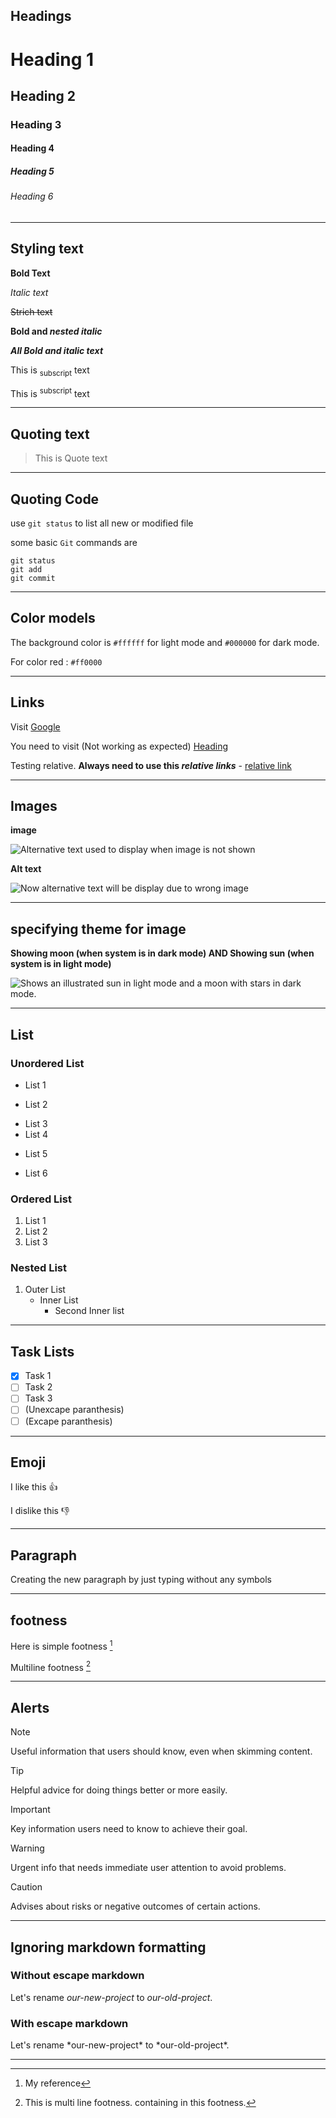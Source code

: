 ## Headings

# Heading 1
## Heading 2
### Heading 3
#### Heading 4
##### Heading 5
###### Heading 6

---

## Styling text

**Bold Text**

*Italic text*

~~Strich text~~

**Bold and _nested italic_**

***All Bold and italic text***

This is <sub>subscript</sub> text

This is <sup>subscript</sup> text

---

## Quoting text

> This is Quote text

---

## Quoting Code

use `git status` to list all new or modified file

some basic `Git` commands are
```
git status
git add
git commit
```

---

## Color models
The background color is `#ffffff` for light mode and `#000000` for dark mode.

For color red : `#ff0000`

---

## Links

Visit [Google](https://www.google.com)

You need to visit (Not working as expected) [Heading](https://github.com/karthi-mr/test-markdown/edit/main/README.md#headings)

Testing relative. **Always need to use this _relative links_** - [relative link](#headings)

---

## Images

**image**

![Alternative text used to display when image is not shown](https://myoctocat.com/assets/images/base-octocat.svg)

**Alt text**

![Now alternative text will be display due to wrong image](https://myoctocat.com/assets/images/base-octocat1.svg)

---

## specifying theme for image

**Showing moon (when system is in dark mode) AND Showing sun (when system is in light mode)**

<picture>
  <source media="(prefers-color-scheme: dark)" srcset="https://user-images.githubusercontent.com/25423296/163456776-7f95b81a-f1ed-45f7-b7ab-8fa810d529fa.png">
  <source media="(prefers-color-scheme: light)" srcset="https://user-images.githubusercontent.com/25423296/163456779-a8556205-d0a5-45e2-ac17-42d089e3c3f8.png">
  <img alt="Shows an illustrated sun in light mode and a moon with stars in dark mode." src="https://user-images.githubusercontent.com/25423296/163456779-a8556205-d0a5-45e2-ac17-42d089e3c3f8.png">
</picture>

---

## List

### Unordered List
- List 1
* List 2
+ List 3
+ List 4
* List 5
- List 6

### Ordered List
1. List 1
1. List 2
1. List 3

### Nested List
1. Outer List
    - Inner List
      - Second Inner list

---

## Task Lists

- [x] Task 1
- [ ] Task 2
- [ ] Task 3
- [ ] (Unexcape paranthesis)
- [ ] \(Excape paranthesis)

---

## Emoji
I like this :+1:

I dislike this :-1:

---

## Paragraph

Creating the new paragraph by just typing without any symbols

---

## footness

Here is simple footness [^1]

Multiline footness [^2]

[^1]: My reference

[^2]: This is multi line footness.
  containing in this footness.

---

## Alerts

> [!NOTE]
> Useful information that users should know, even when skimming content.

> [!TIP]
> Helpful advice for doing things better or more easily.

> [!IMPORTANT]
> Key information users need to know to achieve their goal.

> [!WARNING]
> Urgent info that needs immediate user attention to avoid problems.

> [!CAUTION]
> Advises about risks or negative outcomes of certain actions.

---

## Ignoring markdown formatting

### Without escape markdown

Let's rename *our-new-project* to *our-old-project*.

### With escape markdown

Let's rename \*our-new-project\* to \*our-old-project\*.

---